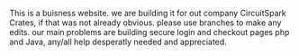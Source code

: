 This is a buisness website. we are building it for out company CircuitSpark Crates, if that was not already obvious. please use branches to make any edits. our main problems are building secure login and checkout pages php and Java, any/all help desperatly needed and appreciated.
